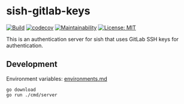 # sish-gitlab-keys

[![Build](https://github.com/trancong12102/sish-gitlab-keys/actions/workflows/build.yml/badge.svg)](https://github.com/trancong12102/sish-gitlab-keys/actions/workflows/build.yml/badge.svg)
[![codecov](https://codecov.io/gh/trancong12102/sish-gitlab-keys/graph/badge.svg?token=YWN7WWNFH9)](https://codecov.io/gh/trancong12102/sish-gitlab-keys)
[![Maintainability](https://api.codeclimate.com/v1/badges/eb2146e7afe5633a0023/maintainability)](https://codeclimate.com/github/trancong12102/sish-gitlab-keys/maintainability)
[![License: MIT](https://img.shields.io/badge/License-MIT-yellow.svg)](https://opensource.org/licenses/MIT)

This is an authentication server for sish that uses GitLab SSH keys for authentication.

## Development

Environment variables: [environments.md](./docs/environments.md)

```shell
go download
go run ./cmd/server
```
